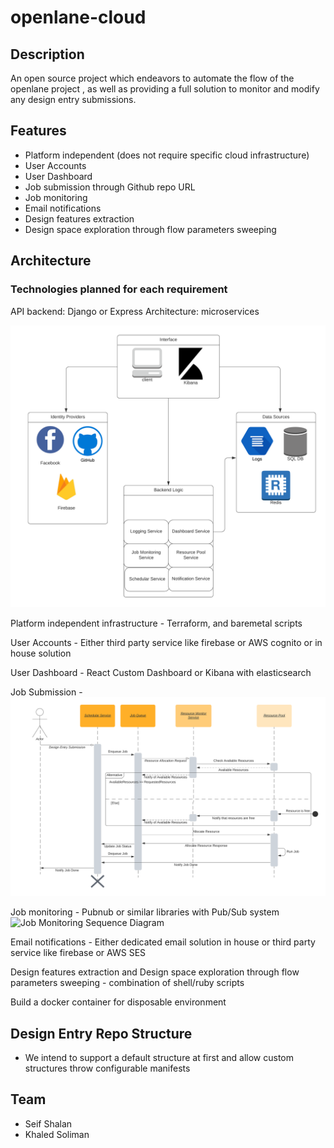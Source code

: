 # openlane-cloud

## Description

An open source project which endeavors to automate the flow of the openlane project <Link here>, as well as providing a full solution to monitor and modify any design entry submissions.

## Features
+ Platform independent (does not require specific cloud infrastructure)
+ User Accounts
+ User Dashboard
+ Job submission through Github repo URL
+ Job monitoring 
+ Email notifications
+ Design features extraction
+ Design space exploration through flow parameters sweeping

## Architecture

### Technologies planned for each requirement

API backend:
Django or Express
Architecture: microservices

![Top View Architecture](https://github.com/KhaledSoliman/openlane-cloud/blob/master/Top%20Level%20Architecture.png)


Platform independent infrastructure -
Terraform, and baremetal scripts

User Accounts - 
Either third party service like firebase or AWS cognito or in house solution

User Dashboard -
React Custom Dashboard or Kibana with elasticsearch

Job Submission - 
![Scheduler Sequence Diagram](https://github.com/KhaledSoliman/openlane-cloud/blob/master/Scheduler%20diagram.png)

Job monitoring - Pubnub or similar libraries with Pub/Sub system
![Job Monitoring Sequence Diagram](https://i.imgur.com/ZlewJi1.png)



Email notifications -
Either dedicated email solution in house or third party service like firebase or AWS SES

Design features extraction and Design space exploration through flow parameters sweeping - combination of shell/ruby scripts

Build a docker container for disposable environment

## Design Entry Repo Structure

- We intend to support a default structure at first and allow custom structures throw configurable manifests


## Team
 - Seif Shalan
 - Khaled Soliman
